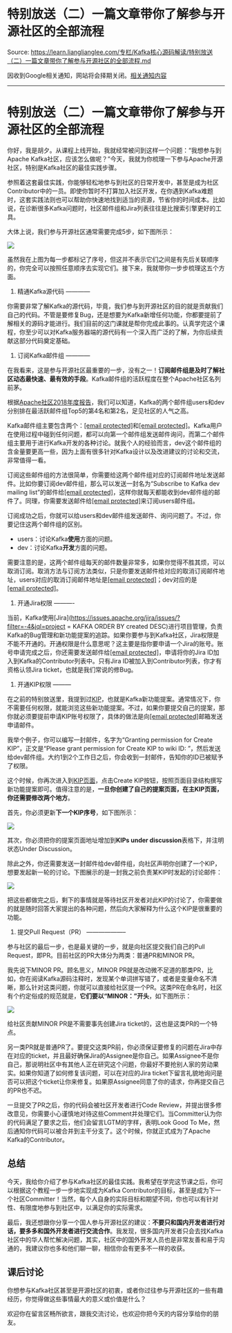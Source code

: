 # 特别放送（二）一篇文章带你了解参与开源社区的全部流程 

Source: https://learn.lianglianglee.com/专栏/Kafka核心源码解读/特别放送（二）一篇文章带你了解参与开源社区的全部流程.md

因收到Google相关通知，网站将会择期关闭。[相关通知内容](https://lumendatabase.org/notices/44265620)

---

# 特别放送（二）一篇文章带你了解参与开源社区的全部流程

你好，我是胡夕。从课程上线开始，我就经常被问到这样一个问题：“我想参与到Apache Kafka社区，应该怎么做呢？”今天，我就为你梳理一下参与Apache开源社区，特别是Kafka社区的最佳实践步骤。

参照着这套最佳实践，你能够轻松地参与到社区的日常开发中，甚至是成为社区Contributor中的一员。即使你暂时不打算加入社区开发，在你遇到Kafka难题时，这套实践法则也可以帮助你快速地找到适当的资源，节省你的时间成本。比如说，在诊断很多Kafka问题时，社区邮件组和Jira列表往往是比搜索引擎更好的工具。

大体上说，我们参与开源社区通常需要完成5步，如下图所示：

![](assets/a025813482db2a3e93fb6b4574e38011.jpg)

虽然我在上图为每一步都标记了序号，但这并不表示它们之间是有先后关联顺序的，你完全可以按照任意顺序去实现它们。接下来，我就带你一步步梳理这五个方面。

1. 精通Kafka源代码
   ————

你需要非常了解Kafka的源代码，毕竟，我们参与到开源社区的目的就是贡献我们自己的代码。不管是要修复Bug，还是想要为Kafka新增任何功能，你都要提前了解相关的源码才能进行。我们目前的这门课就是帮你完成此事的。认真学完这个课程，你至少可以对Kafka服务器端的源代码有一个深入而广泛的了解，为你后续贡献这部分代码奠定基础。

1. 订阅Kafka邮件组
   ————

在我看来，这是参与开源社区最重要的一步，没有之一！**订阅邮件组是及时了解社区动态最快速、最有效的手段**。Kafka邮件组的活跃程度在整个Apache社区名列前茅。

根据[Apache社区2018年度报告](https://blogs.apache.org/foundation/entry/the-apache-software-foundation-announces37)，我们可以知道，Kafka的两个邮件组users和dev分别排在最活跃邮件组Top5的第4名和第2名，足见社区的人气之高。

Kafka邮件组主要包含两个：[[email protected]](/cdn-cgi/l/email-protection)和[[email protected]](/cdn-cgi/l/email-protection)。Kafka用户在使用过程中碰到任何问题，都可以向第一个邮件组发送邮件询问，而第二个邮件组主要用于进行Kafka开发的各种讨论。就我个人的经验而言，dev这个邮件组的含金量要更高一些，因为上面有很多针对Kafka设计以及改进建议的讨论和交流，非常值得一看。

订阅这些邮件组的方法很简单，你需要给这两个邮件组对应的订阅邮件地址发送邮件。比如你要订阅dev邮件组，那么可以发送一封名为“Subscribe to Kafka dev mailing list”的邮件给[[email protected]](/cdn-cgi/l/email-protection)，这样你就每天都能收到dev邮件组的邮件了。同理，你需要发送邮件给[[email protected]](/cdn-cgi/l/email-protection)来订阅users邮件组。

订阅成功之后，你就可以给users和dev邮件组发送邮件、询问问题了。不过，你要记住这两个邮件组的区别。

* users：讨论Kafka**使用**方面的问题。
* dev：讨论Kafka**开发**方面的问题。

需要注意的是，这两个邮件组每天的邮件数量非常多，如果你觉得不胜其烦，可以取消订阅。取消方法与订阅方法类似，只是你要发送邮件给对应的取消订阅邮件地址，users对应的取消订阅邮件地址是[[email protected]](/cdn-cgi/l/email-protection)；dev对应的是[[email protected]](/cdn-cgi/l/email-protection)。

1. 开通Jira权限
   ———-

当前，Kafka使用[Jira](https://issues.apache.org/jira/issues/?filter=-4&jql=project = KAFKA ORDER BY created DESC)进行项目管理，负责Kafka的Bug管理和新功能提案的追踪。如果你要参与到Kafka社区，Jira权限是不能不开通的。开通权限是什么意思呢？这主要是指你要申请一个Jira的账号。账号申请完成之后，你还需要发送邮件给[[email protected]](/cdn-cgi/l/email-protection)，申请将你的Jira ID加入到Kafka的Contributor列表中。只有Jira ID被加入到Contributor列表，你才有资格认领Jira ticket，也就是我们常说的修Bug。

1. 开通KIP权限
   ———

在之前的特别放送里，我提到过[KIP](https://cwiki.apache.org/confluence/display/KAFKA/Kafka+Improvement+Proposals)，也就是Kafka新功能提案。通常情况下，你不需要任何权限，就能浏览这些新功能提案。不过，如果你要提交自己的提案，那你就必须要提前申请KIP账号权限了，具体的做法是向[[email protected]](/cdn-cgi/l/email-protection)邮箱发送申请邮件。

我举个例子，你可以编写一封邮件，名字为“Granting permission for Create KIP”，正文是“Please grant permission for Create KIP to wiki ID: ”，然后发送给dev邮件组。大约1到2个工作日之后，你会收到一封邮件，告知你的ID已被赋予了权限。

这个时候，你再次进入到[KIP页面](https://cwiki.apache.org/confluence/display/KAFKA/Kafka+Improvement+Proposals)，点击Create KIP按钮，按照页面目录结构撰写新功能提案即可。值得注意的是，**一旦你创建了自己的提案页面，在主KIP页面，你还需要修改两个地方**。

首先，你必须更新**下一个KIP序号**，如下图所示：

![](assets/ffa044b45fa05f5065b45cf72b95f2cd.png)

其次，你必须把你的提案页面地址增加到**KIPs under discussion**表格下，并注明状态Under Discussion。

除此之外，你还需要发送一封邮件给dev邮件组，向社区声明你创建了一个KIP，想要发起新一轮的讨论。下图展示的是一封我之前负责某KIP时发起的讨论邮件：

![](assets/cebc8828a9f6070a48beb60554c5c6b6.png)

把这些都做完之后，剩下的事情就是等待社区开发者对此KIP的讨论了，你需要做的就是随时回答大家提出的各种问题，然后向大家解释为什么这个KIP是很重要的功能。

1. 提交Pull Request（PR）
   ——————–

参与社区的最后一步，也是最关键的一步，就是向社区提交我们自己的Pull Request，即PR。目前社区的PR大体分为两类：普通PR和MINOR PR。

我先说下MINOR PR。顾名思义，MINOR PR就是改动微不足道的那类PR，比如，你在阅读Kafka源码注释时，发现某个单词拼写错了，或者是变量命名不清晰，那么针对这类问题，你就可以直接给社区提一个PR。这类PR在命名时，社区有个约定俗成的规范就是，**它们要以“MINOR：”开头**，如下图所示：

![](assets/c5db8ef3ed8e3a038086e3adb66ceb03.png)

给社区贡献MINOR PR是不需要事先创建Jira ticket的，这也是这类PR的一个特点。

另一类PR就是普通PR了。要提交这类PR前，你必须保证要修复的问题在Jira中存在对应的ticket，并且最好确保Jira的Assignee是你自己。如果Assignee不是你自己，那说明社区中有其他人正在研究这个问题，你最好不要抢别人家的劳动果实。如果你知道了如何修复该问题，可以在对应的Jira ticket下留言礼貌地询问是否可以把这个ticket让你来修复。如果原Assignee同意了你的请求，你再提交自己的PR也不迟。

一旦提交了PR之后，你的代码会被社区开发者进行Code Review，并提出很多修改意见，你需要小心谨慎地对待这些Comment并处理它们。当Committer认为你的代码满足了要求之后，他们会留言LGTM的字样，表明Look Good To Me，然后通知你代码可以被合并到主干分支了。这个时候，你就正式成为了Apache Kafka的Contributor。

## 总结

今天，我给你介绍了参与Kafka社区的最佳实践。我希望在学完这节课之后，你可以根据这个教程一步一步地实现成为Kafka Contributor的目标，甚至是成为下一个社区Committer！当然，每个人自身的实际目标和期望不同，你也可以有针对性、有限度地参与到社区中，以满足你的实际需求。

最后，我还想跟你分享一个国人参与开源社区的建议：**不要只和国内开发者进行对话，要多多和国外开发者进行交流合作**。我发现，很多国内开发者只会去找Kafka社区中的华人帮忙解决问题，其实，社区中的国外开发人员也是非常友善和易于沟通的，我建议你也多和他们聊一聊，相信你会有更多不一样的收获。

## 课后讨论

你想参与Kafka社区甚至是开源社区的初衷，或者你过往参与开源社区的一些有趣经历，你觉得做这些事情最大的意义或价值是什么？

欢迎你在留言区畅所欲言，跟我交流讨论，也欢迎你把今天的内容分享给你的朋友。
